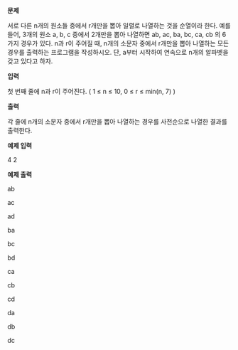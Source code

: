 **문제**

서로 다른 n개의 원소들 중에서 r개만을 뽑아 일렬로 나열하는 것을 순열이라 한다. 예를 들어, 3개의 원소 a, b, c 중에서 2개만을 뽑아 나열하면 ab, ac, ba, bc, ca, cb 의 6가지 경우가 있다. n과 r이 주어질 때, n개의 소문자 중에서 r개만을 뽑아 나열하는 모든 경우를 출력하는 프로그램을 작성하시오. 단, a부터 시작하여 연속으로 n개의 알파벳을 갖고 있다고 하자.  

**입력**

첫 번째 줄에 n과 r이 주어진다. ( 1 ≤ n ≤ 10, 0 ≤ r ≤ min(n, 7) )  

**출력**

각 줄에 n개의 소문자 중에서 r개만을 뽑아 나열하는 경우를 사전순으로 나열한 결과를 출력한다.

 

**예제 입력**

4 2

**예제 출력**

ab 

ac 

ad 

ba 

bc 

bd 

ca 

cb 

cd 

da 

db 

dc